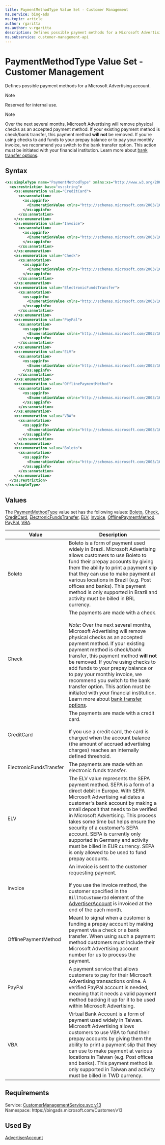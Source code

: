 ```yaml
---
title: PaymentMethodType Value Set - Customer Management
ms.service: bing-ads
ms.topic: article
author: rgaritta
ms.author: v-rgaritta
description: Defines possible payment methods for a Microsoft Advertising account.
ms.subservice: customer-management-api
---
```

# PaymentMethodType Value Set - Customer Management
Defines possible payment methods for a Microsoft Advertising account.

> [!NOTE]
> Reserved for internal use.

> [!NOTE]
> Over the next several months, Microsoft Advertising will remove physical checks as an accepted payment method. If your existing payment method is check/bank transfer, this payment method **will not** be removed.  If you're using checks to add funds to your prepay balance or to pay your monthly invoice, we recommend you switch to the bank transfer option.  This action must be initiated with your financial institution. Learn more about [bank transfer options](https://help.ads.microsoft.com/#apex/ads/en/60015/3-500). 

## Syntax
```xml
<xs:simpleType name="PaymentMethodType" xmlns:xs="http://www.w3.org/2001/XMLSchema">
  <xs:restriction base="xs:string">
    <xs:enumeration value="CreditCard">
      <xs:annotation>
        <xs:appinfo>
          <EnumerationValue xmlns="http://schemas.microsoft.com/2003/10/Serialization/">1</EnumerationValue>
        </xs:appinfo>
      </xs:annotation>
    </xs:enumeration>
    <xs:enumeration value="Invoice">
      <xs:annotation>
        <xs:appinfo>
          <EnumerationValue xmlns="http://schemas.microsoft.com/2003/10/Serialization/">2</EnumerationValue>
        </xs:appinfo>
      </xs:annotation>
    </xs:enumeration>
    <xs:enumeration value="Check">
      <xs:annotation>
        <xs:appinfo>
          <EnumerationValue xmlns="http://schemas.microsoft.com/2003/10/Serialization/">3</EnumerationValue>
        </xs:appinfo>
      </xs:annotation>
    </xs:enumeration>
    <xs:enumeration value="ElectronicFundsTransfer">
      <xs:annotation>
        <xs:appinfo>
          <EnumerationValue xmlns="http://schemas.microsoft.com/2003/10/Serialization/">4</EnumerationValue>
        </xs:appinfo>
      </xs:annotation>
    </xs:enumeration>
    <xs:enumeration value="PayPal">
      <xs:annotation>
        <xs:appinfo>
          <EnumerationValue xmlns="http://schemas.microsoft.com/2003/10/Serialization/">5</EnumerationValue>
        </xs:appinfo>
      </xs:annotation>
    </xs:enumeration>
    <xs:enumeration value="ELV">
      <xs:annotation>
        <xs:appinfo>
          <EnumerationValue xmlns="http://schemas.microsoft.com/2003/10/Serialization/">6</EnumerationValue>
        </xs:appinfo>
      </xs:annotation>
    </xs:enumeration>
    <xs:enumeration value="OfflinePaymentMethod">
      <xs:annotation>
        <xs:appinfo>
          <EnumerationValue xmlns="http://schemas.microsoft.com/2003/10/Serialization/">7</EnumerationValue>
        </xs:appinfo>
      </xs:annotation>
    </xs:enumeration>
    <xs:enumeration value="VBA">
      <xs:annotation>
        <xs:appinfo>
          <EnumerationValue xmlns="http://schemas.microsoft.com/2003/10/Serialization/">8</EnumerationValue>
        </xs:appinfo>
      </xs:annotation>
    </xs:enumeration>
    <xs:enumeration value="Boleto">
      <xs:annotation>
        <xs:appinfo>
          <EnumerationValue xmlns="http://schemas.microsoft.com/2003/10/Serialization/">9</EnumerationValue>
        </xs:appinfo>
      </xs:annotation>
    </xs:enumeration>
  </xs:restriction>
</xs:simpleType>
```

## <a name="values"></a>Values

The [PaymentMethodType](paymentmethodtype.md) value set has the following values: [Boleto](#boleto), [Check](#check), [CreditCard](#creditcard), [ElectronicFundsTransfer](#electronicfundstransfer), [ELV](#elv), [Invoice](#invoice), [OfflinePaymentMethod](#offlinepaymentmethod), [PayPal](#paypal), [VBA](#vba).

|Value|Description|
|-----------|---------------|
|<a name="boleto"></a>Boleto|Boleto is a form of payment used widely in Brazil. Microsoft Advertising allows customers to use Boleto to fund their prepay accounts by giving them the ability to print a payment slip that they can use to make payment at various locations in Brazil (e.g. Post offices and banks). This payment method is only supported in Brazil and activity must be billed in BRL currency.|
|<a name="check"></a>Check|The payments are made with a check.<br /><br />*Note*: Over the next several months, Microsoft Advertising will remove physical checks as an accepted payment method. If your existing payment method is check/bank transfer, this payment method **will not** be removed.  If you're using checks to add funds to your prepay balance or to pay your monthly invoice, we recommend you switch to the bank transfer option.  This action must be initiated with your financial institution. Learn more about [bank transfer options](https://help.ads.microsoft.com/#apex/ads/en/60015/3-500). |
|<a name="creditcard"></a>CreditCard|The payments are made with a credit card.<br/><br/>If you use a credit card, the card is charged when the account balance (the amount of accrued advertising charges) reaches an internally defined threshold.|
|<a name="electronicfundstransfer"></a>ElectronicFundsTransfer|The payments are made with an electronic funds transfer.|
|<a name="elv"></a>ELV|The ELV value represents the SEPA payment method. SEPA is a form of a direct debit in Europe. With SEPA Microsoft Advertising validates a customer's bank account by making a small deposit that needs to be verified in Microsoft Advertising. This process takes some time but helps ensure the security of a customer's SEPA account. SEPA is currently only supported in Germany and activity must be billed in EUR currency. SEPA is only allowed to be used to fund prepay accounts.|
|<a name="invoice"></a>Invoice|An invoice is sent to the customer requesting payment.<br/><br/>If you use the invoice method, the customer specified in the `BillToCustomerId` element of the [AdvertiserAccount](advertiseraccount.md) is invoiced at the end of the each month.|
|<a name="offlinepaymentmethod"></a>OfflinePaymentMethod|Meant to signal when a customer is funding a prepay account by making payment via a check or a bank transfer. When using such a payment method customers must include their Microsoft Advertising account number for us to process the payment.|
|<a name="paypal"></a>PayPal|A payment service that allows customers to pay for their Microsoft Advertising transactions online. A verified PayPal account is needed, meaning that it needs a valid payment method backing it up for it to be used within Microsoft Advertising.|
|<a name="vba"></a>VBA|Virtual Bank Account is a form of payment used widely in Taiwan. Microsoft Advertising allows customers to use VBA to fund their prepay accounts by giving them the ability to print a payment slip that they can use to make payment at various locations in Taiwan (e.g. Post offices and banks). This payment method is only supported in Taiwan and activity must be billed in TWD currency.|

## Requirements
Service: [CustomerManagementService.svc v13](https://clientcenter.api.bingads.microsoft.com/Api/CustomerManagement/v13/CustomerManagementService.svc)  
Namespace: https\://bingads.microsoft.com/Customer/v13  

## Used By
[AdvertiserAccount](advertiseraccount.md)  
